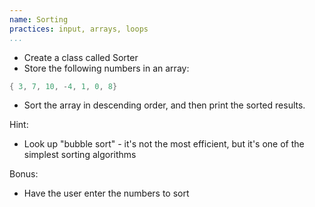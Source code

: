 ```yaml
---
name: Sorting
practices: input, arrays, loops
...
```


- Create a class called Sorter
- Store the following numbers in an array:

```java
{ 3, 7, 10, -4, 1, 0, 8}
```

- Sort the array in descending order, and then print the sorted results.

Hint:

- Look up "bubble sort" - it's not the most efficient, but it's one of the simplest sorting algorithms

Bonus:

- Have the user enter the numbers to sort

